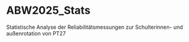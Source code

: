 # ABW2025_Stats
Statistische Analyse der Reliabilitätsmessungen zur Schulterinnen- und außenrotation von PT27
